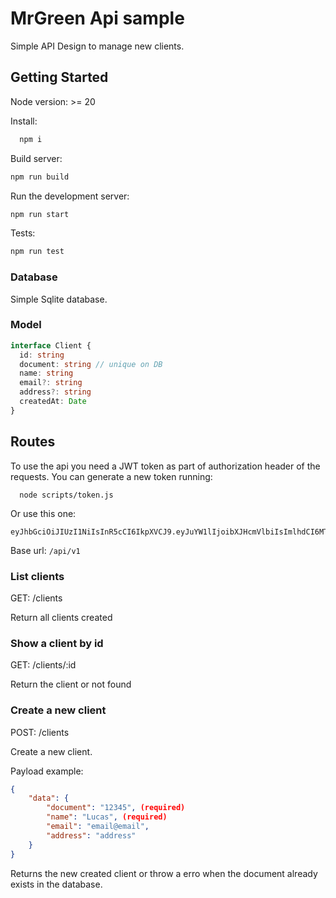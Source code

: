 # MrGreen Api sample

Simple API Design to manage new clients.

## Getting Started

Node version: >= 20

Install:

```bash
  npm i
```

Build server:

```bash
npm run build
```

Run the development server:

```bash
npm run start
```

Tests:

```bash
npm run test
```

### Database

Simple Sqlite database.

### Model

```ts
interface Client {
  id: string
  document: string // unique on DB
  name: string
  email?: string
  address?: string
  createdAt: Date
}
```

## Routes

To use the api you need a JWT token as part of authorization header of the requests.
You can generate a new token running:

```
  node scripts/token.js
```

Or use this one:

```
eyJhbGciOiJIUzI1NiIsInR5cCI6IkpXVCJ9.eyJuYW1lIjoibXJHcmVlbiIsImlhdCI6MTY5NTIxNDI2MywiZXhwIjoxNjk2MDc4MjYzfQ.XqRmHXMfq75bFMA8vg591SrURowOEEGlSn4fPDBtARs
```

Base url: `/api/v1`

### List clients

GET: /clients

Return all clients created

### Show a client by id

GET: /clients/:id

Return the client or not found

### Create a new client

POST: /clients

Create a new client.

Payload example:

```json
{
    "data": {
        "document": "12345", (required)
        "name": "Lucas", (required)
        "email": "email@email",
        "address": "address"
    }
}
```

Returns the new created client or throw a erro when the document already exists in the database.
